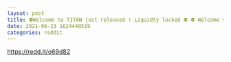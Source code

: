 ```yaml
--- 
layout: post 
title: ⛔Welcome to TITAN just released ! Liquidty locked ⛔ ⛔ Welcome to TITAN 
date: 2021-06-23 1624440519 
categories: reddit 
--- 
```

https://redd.it/o69d82